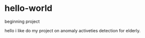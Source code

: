 # hello-world
beginning project 

hello i like do my project on anomaly activeties detection for elderly.

